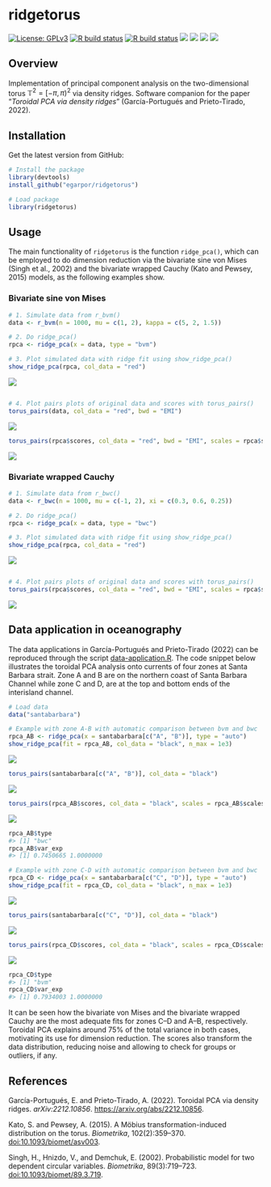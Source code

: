 # ridgetorus

[![License:
GPLv3](https://img.shields.io/badge/license-GPLv3-blue.svg)](https://www.gnu.org/licenses/gpl-3.0)
[![R build
status](https://github.com/egarpor/ridgetorus/workflows/R-CMD-check/badge.svg)](https://github.com/egarpor/ridgetorus/actions)
[![R build
status](https://github.com/egarpor/ridgetorus/workflows/test-coverage/badge.svg)](https://github.com/egarpor/ridgetorus/actions)
[![](https://codecov.io/gh/egarpor/ridgetorus/branch/main/graph/badge.svg)](https://app.codecov.io/gh/egarpor/ridgetorus)
[![](https://www.r-pkg.org/badges/version/ridgetorus?color=green)](https://cran.r-project.org/package=ridgetorus)
[![](http://cranlogs.r-pkg.org/badges/grand-total/ridgetorus)](https://cran.r-project.org/package=ridgetorus)
[![](http://cranlogs.r-pkg.org/badges/last-month/ridgetorus)](https://cran.r-project.org/package=ridgetorus)

<!-- <img src="" alt="ridgetorus  hexlogo" align="right" width="200" style="padding: 0 15px; float: right;"/> -->

## Overview

Implementation of principal component analysis on the two-dimensional
torus $\mathbb{T}^2=[-\pi,\pi)^2$ via density ridges. Software companion
for the paper “*Toroidal PCA via density ridges*” (García-Portugués and
Prieto-Tirado, 2022).

## Installation

Get the latest version from GitHub:

``` r
# Install the package
library(devtools)
install_github("egarpor/ridgetorus")

# Load package
library(ridgetorus)
```

## Usage

The main functionality of `ridgetorus` is the function `ridge_pca()`,
which can be employed to do dimension reduction via the bivariate sine
von Mises (Singh et al., 2002) and the bivariate wrapped Cauchy (Kato
and Pewsey, 2015) models, as the following examples show.

### Bivariate sine von Mises

``` r
# 1. Simulate data from r_bvm()
data <- r_bvm(n = 1000, mu = c(1, 2), kappa = c(5, 2, 1.5))

# 2. Do ridge_pca()
rpca <- ridge_pca(x = data, type = "bvm")

# 3. Plot simulated data with ridge fit using show_ridge_pca()
show_ridge_pca(rpca, col_data = "red")
```

<img src="README/README-bvm-1.png" style="display: block; margin: auto;" />

``` r

# 4. Plot pairs plots of original data and scores with torus_pairs()
torus_pairs(data, col_data = "red", bwd = "EMI")
```

<img src="README/README-bvm-2.png" style="display: block; margin: auto;" />

``` r
torus_pairs(rpca$scores, col_data = "red", bwd = "EMI", scales = rpca$scales)
```

<img src="README/README-bvm-3.png" style="display: block; margin: auto;" />

### Bivariate wrapped Cauchy

``` r
# 1. Simulate data from r_bwc()
data <- r_bwc(n = 1000, mu = c(-1, 2), xi = c(0.3, 0.6, 0.25))

# 2. Do ridge_pca()
rpca <- ridge_pca(x = data, type = "bwc")

# 3. Plot simulated data with ridge fit using show_ridge_pca()
show_ridge_pca(rpca, col_data = "red")
```

<img src="README/README-bwc-1.png" style="display: block; margin: auto;" />

``` r

# 4. Plot pairs plots of original data and scores with torus_pairs()
torus_pairs(rpca$scores, col_data = "red", bwd = "EMI", scales = rpca$scales)
```

<img src="README/README-bwc-2.png" style="display: block; margin: auto;" />

## Data application in oceanography

The data applications in García-Portugués and Prieto-Tirado (2022) can
be reproduced through the script
[data-application.R](https://github.com/egarpor/egarpor/blob/master/application/data-application.R).
The code snippet below illustrates the toroidal PCA analysis onto
currents of four zones at Santa Barbara strait. Zone A and B are on the
northern coast of Santa Barbara Channel while zone C and D, are at the
top and bottom ends of the interisland channel.

``` r
# Load data
data("santabarbara")

# Example with zone A-B with automatic comparison between bvm and bwc
rpca_AB <- ridge_pca(x = santabarbara[c("A", "B")], type = "auto")
show_ridge_pca(fit = rpca_AB, col_data = "black", n_max = 1e3)
```

<img src="README/README-santabarbara-1.png" style="display: block; margin: auto;" />

``` r
torus_pairs(santabarbara[c("A", "B")], col_data = "black")
```

<img src="README/README-santabarbara-2.png" style="display: block; margin: auto;" />

``` r
torus_pairs(rpca_AB$scores, col_data = "black", scales = rpca_AB$scales)
```

<img src="README/README-santabarbara-3.png" style="display: block; margin: auto;" />

``` r
rpca_AB$type
#> [1] "bwc"
rpca_AB$var_exp
#> [1] 0.7450665 1.0000000

# Example with zone C-D with automatic comparison between bvm and bwc
rpca_CD <- ridge_pca(x = santabarbara[c("C", "D")], type = "auto")
show_ridge_pca(fit = rpca_CD, col_data = "black", n_max = 1e3)
```

<img src="README/README-santabarbara-4.png" style="display: block; margin: auto;" />

``` r
torus_pairs(santabarbara[c("C", "D")], col_data = "black")
```

<img src="README/README-santabarbara-5.png" style="display: block; margin: auto;" />

``` r
torus_pairs(rpca_CD$scores, col_data = "black", scales = rpca_CD$scales)
```

<img src="README/README-santabarbara-6.png" style="display: block; margin: auto;" />

``` r
rpca_CD$type
#> [1] "bvm"
rpca_CD$var_exp
#> [1] 0.7934003 1.0000000
```

It can be seen how the bivariate von Mises and the bivariate wrapped
Cauchy are the most adequate fits for zones C–D and A–B, respectively.
Toroidal PCA explains around 75% of the total variance in both cases,
motivating its use for dimension reduction. The scores also transform
the data distribution, reducing noise and allowing to check for groups
or outliers, if any.

## References

García-Portugués, E. and Prieto-Tirado, A. (2022). Toroidal PCA via
density ridges. *arXiv:2212.10856*. <https://arxiv.org/abs/2212.10856>.

Kato, S. and Pewsey, A. (2015). A Möbius transformation-induced
distribution on the torus. *Biometrika*, 102(2):359–370.
[doi:10.1093/biomet/asv003](https://doi.org/10.1093/biomet/asv003).

Singh, H., Hnizdo, V., and Demchuk, E. (2002). Probabilistic model for
two dependent circular variables. *Biometrika*, 89(3):719–723.
[doi:10.1093/biomet/89.3.719](https://doi.org/10.1093/biomet/89.3.719).
